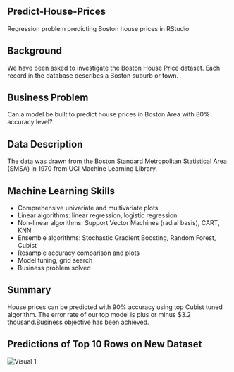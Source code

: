 ## Predict-House-Prices
Regression problem predicting Boston house prices in RStudio

## Background
We have been asked to investigate the Boston House Price dataset. Each record in the database describes a Boston suburb or town. 

## Business Problem
Can a model be built to predict house prices in Boston Area with 80% accuracy level?

## Data Description
The data was drawn from the Boston Standard Metropolitan Statistical Area (SMSA) in 1970 from UCI Machine Learning Library.

## Machine Learning Skills
* Comprehensive univariate and multivariate plots
* Linear algorithms: linear regression, logistic regression
* Non-linear algorithms: Support Vector Machines (radial basis), CART, KNN
* Ensemble algorithms: Stochastic Gradient Boosting, Random Forest, Cubist
* Resample accuracy comparison and plots
* Model tuning, grid search
* Business problem solved

## Summary
House prices can be predicted with 90% accuracy using top Cubist tuned algorithm. The error rate of our top model is plus or minus $3.2 thousand.Business objective has been achieved.

## Predictions of Top 10 Rows on New Dataset
![Visual 1]()
